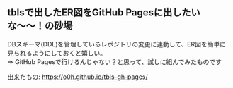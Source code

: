 ## tblsで出したER図をGitHub Pagesに出したいな〜〜！の砂場

DBスキーマ(DDL)を管理しているレポジトリの変更に連動して、ER図を簡単に見られるようにしておくと嬉しい。  
=> GitHub Pagesで行けるんじゃない？と思って、試しに組んでみたものです

出来たもの: https://o0h.github.io/tbls-gh-pages/
